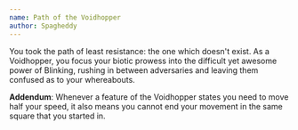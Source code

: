 ```yaml
---
name: Path of the Voidhopper
author: Spagheddy
---
```

You took the path of least resistance: the one which doesn't exist. As a Voidhopper, you focus your biotic prowess
into the difficult yet awesome power of Blinking, rushing in between adversaries and leaving them confused as to your
whereabouts.

__Addendum__: Whenever a feature of the Voidhopper states you need to move half your speed, it also means you
cannot end your movement in the same square that you started in.
